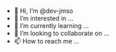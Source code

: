 - 👋 Hi, I’m @dev-jmso
- 👀 I’m interested in ...
- 🌱 I’m currently learning ...
- 💞️ I’m looking to collaborate on ...
- 📫 How to reach me ...

<!---
dev-jmso/dev-jmso is a ✨ special ✨ repository because its `README.md` (this file) appears on your GitHub profile.
You can click the Preview link to take a look at your changes.
--->
